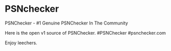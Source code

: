 # PSNchecker
PSNChecker - #1 Genuine PSNChecker In The Community

Here is the open v1 source of PSNChecker.
#PSNChecker
#psnchecker.com

Enjoy leechers.
